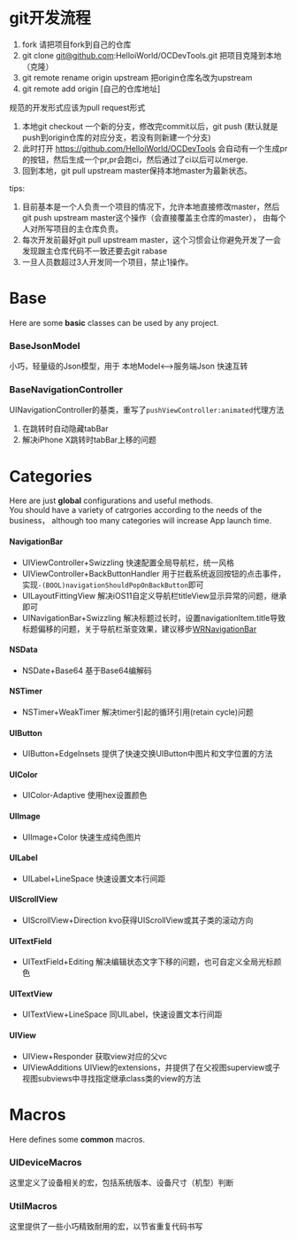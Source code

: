 # git开发流程

1. fork 请把项目fork到自己的仓库
2. git clone git@github.com:HelloiWorld/OCDevTools.git 把项目克隆到本地（克隆）
3. git remote rename origin upstream 把origin仓库名改为upstream
4. git remote add origin [自己的仓库地址]

规范的开发形式应该为pull request形式
1. 本地git checkout 一个新的分支，修改完commit以后，git push (默认就是push到origin仓库的对应分支，若没有则新建一个分支)
2. 此时打开 https://github.com/HelloiWorld/OCDevTools 会自动有一个生成pr的按钮，然后生成一个pr,pr会跑ci，然后通过了ci以后可以merge.
3. 回到本地，git pull upstream master保持本地master为最新状态。

tips:
1. 目前基本是一个人负责一个项目的情况下，允许本地直接修改master，然后git push upstream master这个操作（会直接覆盖主仓库的master）， 由每个人对所写项目的主仓库负责。
2. 每次开发前最好git pull upstream master，这个习惯会让你避免开发了一会发现跟主仓库代码不一致还要去git rabase
3. 一旦人员数超过3人开发同一个项目，禁止1操作。



# Base
Here are some **basic** classes can be used by any project.  

### BaseJsonModel
小巧，轻量级的Json模型，用于 本地Model<-->服务端Json 快速互转

### BaseNavigationController
UINavigationController的基类，重写了`pushViewController:animated`代理方法
1. 在跳转时自动隐藏tabBar
2. 解决iPhone X跳转时tabBar上移的问题 



# Categories
Here are just **global** configurations and useful methods.  
You should have a variety of catrgories according to the needs of the business， although too many categories will increase App launch time.

#### NavigationBar
- UIViewController+Swizzling  快速配置全局导航栏，统一风格
- UIViewController+BackButtonHandler  用于拦截系统返回按钮的点击事件，实现`-(BOOL)navigationShouldPopOnBackButton`即可
- UILayoutFittingView 解决iOS11自定义导航栏titleView显示异常的问题，继承即可
- UINavigationBar+Swizzling 解决标题过长时，设置navigationItem.title导致标题偏移的问题，关于导航栏渐变效果，建议移步[WRNavigationBar](https://github.com/wangrui460/WRNavigationBar)

#### NSData
- NSDate+Base64 基于Base64编解码

#### NSTimer
- NSTimer+WeakTimer 解决timer引起的循环引用(retain cycle)问题

#### UIButton
- UIButton+EdgeInsets 提供了快速交换UIButton中图片和文字位置的方法

#### UIColor
- UIColor-Adaptive 使用hex设置颜色

#### UIImage
- UIImage+Color 快速生成纯色图片

#### UILabel
- UILabel+LineSpace 快速设置文本行间距

#### UIScrollView
- UIScrollView+Direction kvo获得UIScrollView或其子类的滚动方向

#### UITextField
- UITextField+Editing 解决编辑状态文字下移的问题，也可自定义全局光标颜色

#### UITextView
- UITextView+LineSpace 同UILabel，快速设置文本行间距

#### UIView
- UIView+Responder 获取view对应的父vc
- UIViewAdditions UIView的extensions，并提供了在父视图superview或子视图subviews中寻找指定继承class类的view的方法



# Macros
Here defines some **common** macros.  

### UIDeviceMacros
这里定义了设备相关的宏，包括系统版本、设备尺寸（机型）判断

### UtilMacros
这里提供了一些小巧精致耐用的宏，以节省重复代码书写

